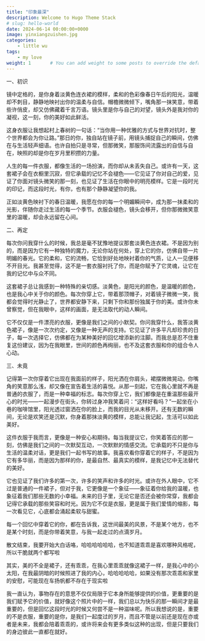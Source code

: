 ```yaml
---
title: "印象最深"
description: Welcome to Hugo Theme Stack
# slug: hello-world
date: 2024-06-14 00:00:00+0000
image: yinxiangzuishen.jpg
categories:
    - little wu
tags:
    - my love
weight: 1       # You can add weight to some posts to override the default sorting (date descending)
---
```

一、初识

镜中定格的，是你身着淡黄色连衣裙的模样，柔和的色彩像春日午后的阳光，温暖却不刺目，静静地映衬出你的温柔与自信。帽檐微微倾下，嘴角那一抹笑意，带着些许俏皮，却又仿佛藏着千言万语。镜头里是你与自己的对望，镜头外是我对你的凝视，这一刻，你的美好如此鲜活。

这身衣服让我想起村上春树的一句话：“当你用一种优雅的方式与世界对抗时，整个世界都会为你让路。”那日的你，独自站在镜子前，用镜头捕捉自己的瞬间，仿佛在与生活轻声细语。也许自拍只是寻常，但那微笑，那服饰间流露出的自信与自在，映照的却是你在岁月里积攒的力量。

人生的每一件衣服，都像生活的一场扮演，而你却从未丢失自己。或许有一天，这套裙子会在衣橱里沉寂，但它承载的记忆不会褪色——它见证了你对自己的爱，见证了你面对镜头微笑的那一刻，也见证了生活在你眼中的明亮模样。它是一段时光的印记，而这段时光，有你，也有那个静静凝望你的我。

正如淡黄色映衬下的春日温暖，我愿在你的每一个明媚瞬间中，成为那一抹柔和的光影，伴随你走过生活的每一个季节。衣服会褪色，镜头会移开，但你那微微笑意里的温暖，却会永远留在心间。



二、再定

每次你问我穿什么的时候，我总是毫不犹豫地提议那套淡黄色连衣裙。不是因为别的，而是因为它有一种独特的魔力，无论你站在何处，穿上它的你，仿佛自带一片明媚的春光。它的柔和，它的流畅，它恰到好处地映衬着你的气质，让人一见便移不开目光。我甚至觉得，这不是一套衣服衬托了你，而是你赋予了它灵魂，让它在我的记忆中与众不同。

这套裙子总让我感到一种特殊的亲切感。淡黄色，是阳光的颜色，是温暖的颜色，也是我心中关于你的颜色。每次你穿上它，带着那顶帽子，对着镜子微微一笑，我都会觉得时光静止了，世界都安静下来，只剩下你和那份独属于你的美。或许你未曾察觉，但在我眼中，这样的画面，是无法取代的动人瞬间。

它不仅仅是一件漂亮的衣服，更像是我们之间的小默契。你问我穿什么，我答淡黄色裙子，像是一次次约定，又像是一种无声的支持。它见证了许多平凡却珍贵的日子，每一次选择它，仿佛都在为某种美好的回忆增添新的注脚。而我总是忍不住重复这份建议，因为在我眼里，世间的颜色再绚丽，也不及这套衣服和你的组合令人心动。





三、未竟

记得第一次你穿着它出现在我面前的样子，阳光洒在你肩头，裙摆微微晃动，你嘴角的笑意那么浅，却又像在宣告着生活的喜悦。从那一刻起，它在我心里就不再是普通的衣服了，而是一种幸福的标志。每次你穿上它，我们都像是在重温那些最开心的时光——一起漫步在街头，你转过身冲我笑着问：“这样好看吗？”一起坐在小巷的咖啡馆里，阳光透过窗洒在你的脸上，而我的目光从未移开。还有无数的瞬间，无论是欢笑还是沉默，你身着那抹淡黄的模样，总能让我记起，生活可以如此美好。

这件衣服于我而言，更像是一种安心和期待。每当我提议它，你笑着答应的那一刻，仿佛是我们之间的一次默契互动，一次默默的情感交流。它承载的不只是你与生活的温柔对话，更是我们一起书写的故事。我喜欢看你穿着它的样子，不是因为它有多华丽，而是因为那样的你，是最自然、最真实的模样，是我记忆中无法替代的美好。

它也见证了我们许多的第一次，许多的笑声和许多的时光。或许在外人眼中，它不过是普通的一件裙子，但对于我，它更像是一个象征——象征着你给我的温暖，也象征着我们那些无数的小幸福。未来的日子里，无论它是否还会被你常穿，我都会记得它承载的那些笑容和时光。因为它不仅是衣服，更是属于我们爱情的缩影，每一次看见它，心底都会涌起柔软与甜蜜。

每一个回忆中穿着它的你，都在告诉我，这世间最美的风景，不是某个地方，也不是某个时刻，而是你带着笑意，与我一起走过的点滴岁月。



散文结束，我要开始大白话咯，哈哈哈哈哈哈，也不知道乖乖是喜欢哪种风格呢，所以干脆就两个都写啦

其实，美的不全是裙子，还有乖乖，在我心里乖乖就像这裙子一样，是我心中的小太阳，在我最阴暗的时候照进了我的内心，哈哈哈哈哈，如果没有那次乖乖和家里的安慰，可能现在车扬帆都不存在于现实啦

我一直认为，事物存在的意思不仅仅局限于它本身所能够提供的价值，更重要的是我们赋予它的价值，就好像这个照片中的一样，我们总以为快乐的那一瞬间才是最重要的，但是回忆这段时光的时候又何尝不是一种滋味呢。所以我想说的是，重要的不是衣服，重要的是你，是我们一起度过的岁月，而且不管是以前还是现在亦或者是未来，我都会陪着乖乖的，或许将来会有更多类似这种的出现，但是只要我们的身边彼此一直都在就好。